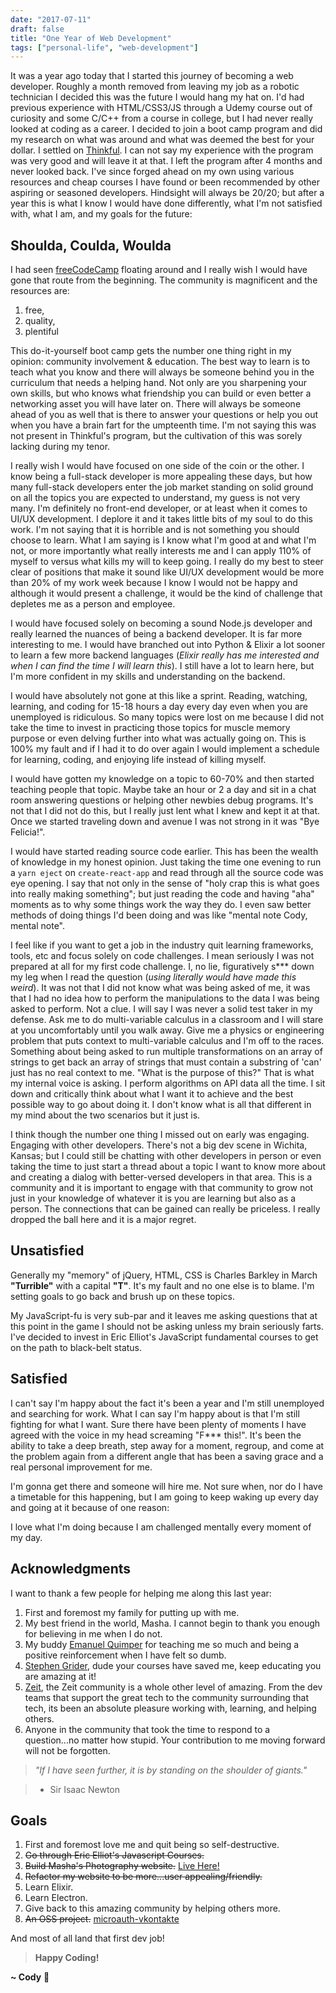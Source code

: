 ```yaml
---
date: "2017-07-11"
draft: false
title: "One Year of Web Development"
tags: ["personal-life", "web-development"]
---
```


It was a year ago today that I started this journey of becoming a web developer. Roughly a month removed from leaving my job as a robotic technician I decided this was the future I would hang my hat on. I'd had previous experience with HTML/CSS3/JS through a Udemy course out of curiosity and some C/C++ from a course in college, but I had never really looked at coding as a career. I decided to join a boot camp program and did my research on what was around and what was deemed the best for your dollar. I settled on [Thinkful](https://www.thinkful.com/). I can not say my experience with the program was very good and will leave it at that. I left the program after 4 months and never looked back. I've since forged ahead on my own using various resources and cheap courses I have found or been recommended by other aspiring or seasoned developers. Hindsight will always be 20/20; but after a year this is what I know I would have done differently, what I'm not satisfied with, what I am, and my goals for the future:

## Shoulda, Coulda, Woulda

I had seen [freeCodeCamp](https://www.freecodecamp.org/) floating around and I really wish I would have gone that route from the beginning. The community is magnificent and the resources are:

1. free,
1. quality,
1. plentiful

This do-it-yourself boot camp gets the number one thing right in my opinion: community involvement & education. The best way to learn is to teach what you know and there will always be someone behind you in the curriculum that needs a helping hand. Not only are you sharpening your own skills, but who knows what friendship you can build or even better a networking asset you will have later on. There will always be someone ahead of you as well that is there to answer your questions or help you out when you have a brain fart for the umpteenth time. I'm not saying this was not present in Thinkful's program, but the cultivation of this was sorely lacking during my tenor.

I really wish I would have focused on one side of the coin or the other. I know being a full-stack developer is more appealing these days, but how many full-stack developers enter the job market standing on solid ground on all the topics you are expected to understand, my guess is not very many. I'm definitely no front-end developer, or at least when it comes to UI/UX development. I deplore it and it takes little bits of my soul to do this work. I'm not saying that it is horrible and is not something you should choose to learn. What I am saying is I know what I'm good at and what I'm not, or more importantly what really interests me and I can apply 110% of myself to versus what kills my will to keep going. I really do my best to steer clear of positions that make it sound like UI/UX development would be more than 20% of my work week because I know I would not be happy and although it would present a challenge, it would be the kind of challenge that depletes me as a person and employee.

I would have focused solely on becoming a sound Node.js developer and really learned the nuances of being a backend developer. It is far more interesting to me. I would have branched out into Python & Elixir a lot sooner to learn a few more backend languages (_Elixir really has me interested and when I can find the time I will learn this_). I still have a lot to learn here, but I'm more confident in my skills and understanding on the backend.

I would have absolutely not gone at this like a sprint. Reading, watching, learning, and coding for 15-18 hours a day every day even when you are unemployed is ridiculous. So many topics were lost on me because I did not take the time to invest in practicing those topics for muscle memory purpose or even delving further into what was actually going on. This is 100% my fault and if I had it to do over again I would implement a schedule for learning, coding, and enjoying life instead of killing myself.

I would have gotten my knowledge on a topic to 60-70% and then started teaching people that topic. Maybe take an hour or 2 a day and sit in a chat room answering questions or helping other newbies debug programs. It's not that I did not do this, but I really just lent what I knew and kept it at that. Once we started traveling down and avenue I was not strong in it was "Bye Felicia!".

I would have started reading source code earlier. This has been the wealth of knowledge in my honest opinion. Just taking the time one evening to run a `yarn eject` on `create-react-app` and read through all the source code was eye opening. I say that not only in the sense of "holy crap this is what goes into really making something"; but just reading the code and having "aha" moments as to why some things work the way they do. I even saw better methods of doing things I'd been doing and was like "mental note Cody, mental note".

I feel like if you want to get a job in the industry quit learning frameworks, tools, etc and focus solely on code challenges. I mean seriously I was not prepared at all for my first code challenge. I, no lie, figuratively s\*\*\* down my leg when I read the question (_using literally would have made this weird_). It was not that I did not know what was being asked of me, it was that I had no idea how to perform the manipulations to the data I was being asked to perform. Not a clue. I will say I was never a solid test taker in my defense. Ask me to do multi-variable calculus in a classroom and I will stare at you uncomfortably until you walk away. Give me a physics or engineering problem that puts context to multi-variable calculus and I'm off to the races. Something about being asked to run multiple transformations on an array of strings to get back an array of strings that must contain a substring of 'can' just has no real context to me. "What is the purpose of this?" That is what my internal voice is asking. I perform algorithms on API data all the time. I sit down and critically think about what I want it to achieve and the best possible way to go about doing it. I don't know what is all that different in my mind about the two scenarios but it just is.

I think though the number one thing I missed out on early was engaging. Engaging with other developers. There's not a big dev scene in Wichita, Kansas; but I could still be chatting with other developers in person or even taking the time to just start a thread about a topic I want to know more about and creating a dialog with better-versed developers in that area. This is a community and it is important to engage with that community to grow not just in your knowledge of whatever it is you are learning but also as a person. The connections that can be gained can really be priceless. I really dropped the ball here and it is a major regret.

## Unsatisfied

Generally my "memory" of jQuery, HTML, CSS is Charles Barkley in March **"Turrible"** with a capital **"T"**. It's my fault and no one else is to blame. I'm setting goals to go back and brush up on these topics.

My JavaScript-fu is very sub-par and it leaves me asking questions that at this point in the game I should not be asking unless my brain seriously farts. I've decided to invest in Eric Elliot's JavaScript fundamental courses to get on the path to black-belt status.

## Satisfied

I can't say I'm happy about the fact it's been a year and I'm still unemployed and searching for work. What I can say I'm happy about is that I'm still fighting for what I want. Sure there have been plenty of moments I have agreed with the voice in my head screaming "F\*\*\* this!". It's been the ability to take a deep breath, step away for a moment, regroup, and come at the problem again from a different angle that has been a saving grace and a real personal improvement for me.

I'm gonna get there and someone will hire me. Not sure when, nor do I have a timetable for this happening, but I am going to keep waking up every day and going at it because of one reason:

I love what I'm doing because I am challenged mentally every moment of my day.

## Acknowledgments

I want to thank a few people for helping me along this last year:

1. First and foremost my family for putting up with me.
1. My best friend in the world, Masha. I cannot begin to thank you enough for believing in me when I do not.
1. My buddy [Emanuel Quimper](https://twitter.com/QuimperEmanuel) for teaching me so much and being a positive reinforcement when I have felt so dumb.
1. [Stephen Grider](https://twitter.com/ste_grider), dude your courses have saved me, keep educating you are amazing at it!
1. [Zeit](https://zeit.co), the Zeit community is a whole other level of amazing. From the dev teams that support the great tech to the community surrounding that tech, its been an absolute pleasure working with, learning, and helping others.
1. Anyone in the community that took the time to respond to a question...no matter how stupid. Your contribution to me moving forward will not be forgotten.

> _"If I have seen further, it is by standing on the shoulder of giants."_

> * Sir Isaac Newton

## Goals

1. First and foremost love me and quit being so self-destructive.
1. ~~Go through Eric Elliot's Javascript Courses.~~
1. ~~Build Masha's Photography website.~~ [Live Here!](https://mashaeltsovaphotography.com)
1. ~~Refactor my website to be more...user appealing/friendly.~~
1. Learn Elixir.
1. Learn Electron.
1. Give back to this amazing community by helping others more.
1. ~~An OSS project.~~ [microauth-vkontakte](https://www.npmjs.com/package/microauth-vkontakte)

And most of all land that first dev job!

<!-- End of Post -->

> **Happy Coding!**

**~ Cody** :rocket:
